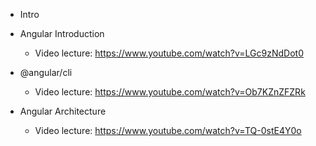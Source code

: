 
- Intro


- Angular Introduction
  - Video lecture: https://www.youtube.com/watch?v=LGc9zNdDot0

- @angular/cli
  - Video lecture: https://www.youtube.com/watch?v=Ob7KZnZFZRk

- Angular Architecture
  - Video lecture: https://www.youtube.com/watch?v=TQ-0stE4Y0o

